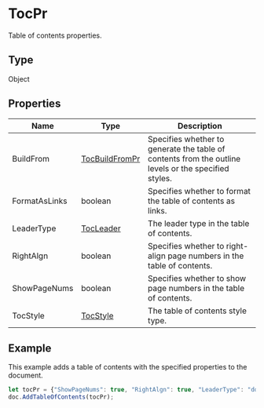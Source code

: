 # TocPr

Table of contents properties.

## Type

Object

## Properties

| Name | Type | Description |
| ---- | ---- | ----------- |
| BuildFrom | [TocBuildFromPr](../Enumeration/TocBuildFromPr.md) | Specifies whether to generate the table of contents from the outline levels or the specified styles. |
| FormatAsLinks | boolean | Specifies whether to format the table of contents as links. |
| LeaderType | [TocLeader](../Enumeration/TocLeader.md) | The leader type in the table of contents. |
| RightAlgn | boolean | Specifies whether to right-align page numbers in the table of contents. |
| ShowPageNums | boolean | Specifies whether to show page numbers in the table of contents. |
| TocStyle | [TocStyle](../Enumeration/TocStyle.md) | The table of contents style type. |


## Example

This example adds a table of contents with the specified properties to the document.

```javascript editor-docx
let tocPr = {"ShowPageNums": true, "RightAlgn": true, "LeaderType": "dot", "FormatAsLinks": true, "BuildFrom": {"OutlineLvls": 9}, "TocStyle": "standard"};
doc.AddTableOfContents(tocPr);
```
